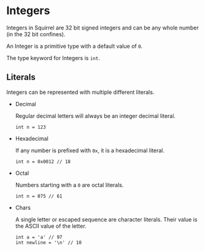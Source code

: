 # Integers

Integers in Squirrel are 32 bit signed integers and can be any whole number (in the 32 bit confines).

An Integer is a primitive type with a default value of `0`.

The type keyword for Integers is `int`.

## Literals

Integers can be represented with multiple different literals.

- Decimal

    Regular decimal letters will always be an integer decimal literal.
    ```squirrel
    int n = 123
    ```

- Hexadecimal

    If any number is prefixed with `0x`, it is a hexadecimal literal.

    ``` squirrel
    int n = 0x0012 // 18
    ```

- Octal

    Numbers starting with a `0` are octal literals.

    ``` squirrel
    int n = 075 // 61
    ```

- Chars

    A single letter or escaped sequence are character literals. Their value is the ASCII value of the letter.

    ``` squirrel
    int a = 'a' // 97
    int newline = '\n' // 10
    ```
